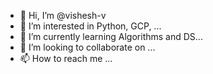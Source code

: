 - 👋 Hi, I’m @vishesh-v
- 👀 I’m interested in Python, GCP, ...
- 🌱 I’m currently learning Algorithms and DS...
- 💞️ I’m looking to collaborate on ...
- 📫 How to reach me ...

<!---
vishesh-v/vishesh-v is a ✨ special ✨ repository because its `README.md` (this file) appears on your GitHub profile.
You can click the Preview link to take a look at your changes.
--->
